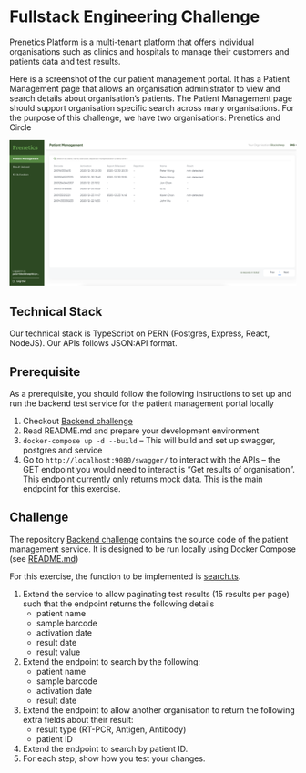 # Fullstack Engineering Challenge

Prenetics Platform is a multi-tenant platform that offers individual organisations such as clinics and hospitals to manage their customers and patients data and test results. 

Here is a screenshot of the our patient management portal. It has a Patient Management page that allows an organisation administrator to view and search details about organisation’s patients. The Patient Management page should support organisation specific search across many organisations. For the purpose of this challenge, we have two organisations: Prenetics and Circle

![Patient management portal](portal.png "Patient management portal")

## Technical Stack
Our technical stack is TypeScript on PERN (Postgres, Express, React, NodeJS). Our APIs follows JSON:API format.

## Prerequisite
As a prerequisite, you should follow the following instructions to set up and run the backend test service for the patient management portal locally

1. Checkout [Backend challenge](https://github.com/Prenetics/prenetics-backend-assignment)
2. Read README.md and prepare your development environment 
3. `docker-compose up -d --build` – This will build and set up swagger, postgres and service
4. Go to `http://localhost:9080/swagger/` to interact with the APIs – the GET endpoint you would need to interact is “Get results of organisation”. This endpoint currently only returns mock data. This is the main endpoint for this exercise.

## Challenge
The repository [Backend challenge](https://github.com/Prenetics/prenetics-backend-assignment) contains the source code of the patient management service. It is designed to be run locally using Docker Compose (see [README.md](https://github.com/Prenetics/prenetics-backend-assignment/blob/main/README.md))

For this exercise, the function to be implemented is [search.ts](https://github.com/Prenetics/prenetics-backend-assignment/blob/main/src/component/search.ts). 

1. Extend the service to allow paginating test results (15 results per page) such that the endpoint returns the following details
    * patient name
    * sample barcode
    * activation date
    * result date
    * result value
2. Extend the endpoint to search by the following:
    * patient name
    * sample barcode
    * activation date
    * result date
3. Extend the endpoint to allow another organisation to return the following extra fields about their result:
    * result type (RT-PCR, Antigen, Antibody)
    * patient ID
4. Extend the endpoint to search by patient ID.
5. For each step, show how you test your changes.